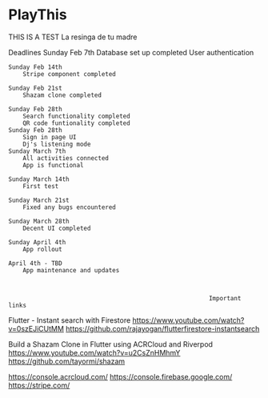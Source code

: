 # PlayThis
THIS IS A TEST
La resinga de tu madre

Deadlines
    Sunday Feb 7th
        Database set up completed
        User authentication

    Sunday Feb 14th
        Stripe component completed

    Sunday Feb 21st
        Shazam clone completed

    Sunday Feb 28th
        Search functionality completed
        QR code funtionality completed
    Sunday Feb 28th 
        Sign in page UI
        Dj's listening mode
    Sunday March 7th
        All activities connected
        App is functional

    Sunday March 14th
        First test

    Sunday March 21st
        Fixed any bugs encountered

    Sunday March 28th
        Decent UI completed

    Sunday April 4th
        App rollout

    April 4th - TBD
        App maintenance and updates



                                                            Important links

Flutter - Instant search with Firestore
https://www.youtube.com/watch?v=0szEJiCUtMM
https://github.com/rajayogan/flutterfirestore-instantsearch

Build a Shazam Clone in Flutter using ACRCloud and Riverpod
	https://www.youtube.com/watch?v=u2CsZnHMhmY
	https://github.com/tayormi/shazam

https://console.acrcloud.com/
https://console.firebase.google.com/
https://stripe.com/







